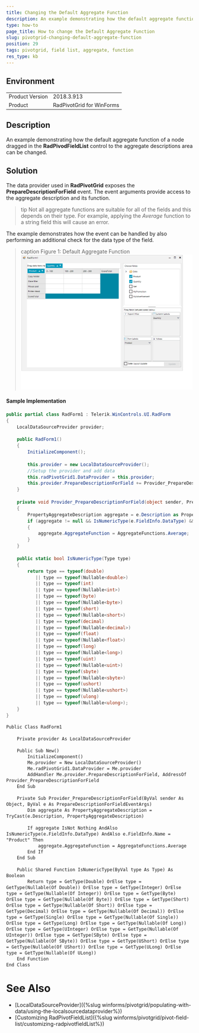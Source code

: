 ```yaml
---
title: Changing the Default Aggregate Function
description: An example demonstrating how the default aggregate function of a node dragged in the RadPivodFieldList control to the aggregate descriptions area can be changed.
type: how-to
page_title: How to change the Default Aggregate Function  
slug: pivotgrid-changing-default-aggregate-function
position: 29
tags: pivotgrid, field list, aggregate, function
res_type: kb
---
```


## Environment
<table>
	<tr>
		<td>Product Version</td>
		<td>2018.3.913</td>
	</tr>
	<tr>
		<td>Product</td>
		<td>RadPivotGrid for WinForms</td>
	</tr>
</table>


## Description

An example demonstrating how the default aggregate function of a node dragged in the **RadPivodFieldList** control to the aggregate descriptions area can be changed.

## Solution

The data provider used in **RadPivotGrid** exposes the **PrepareDescriptionForField** event. The event arguments provide access to the aggregate description and its function. 

>tip Not all aggregate functions are suitable for all of the fields and this depends on their type. For example, applying the *Average* function to a string field this will cause an error.
 
The example demonstrates how the event can be handled by also performing an additional check for the data type of the field.

>caption Figure 1: Default Aggregate Function
![pivotgrid-changing-default-aggregate-function 001](images/pivotgrid-changing-default-aggregate-function.gif)

#### Sample Implementation

````C#
public partial class RadForm1 : Telerik.WinControls.UI.RadForm
{
    LocalDataSourceProvider provider;

    public RadForm1()
    {
        InitializeComponent();

        this.provider = new LocalDataSourceProvider();
        //Setup the provider and add data
        this.radPivotGrid1.DataProvider = this.provider;
        this.provider.PrepareDescriptionForField += Provider_PrepareDescriptionForField;
    }

    private void Provider_PrepareDescriptionForField(object sender, PrepareDescriptionForFieldEventArgs e)
    {
        PropertyAggregateDescription aggregate = e.Description as PropertyAggregateDescription;
        if (aggregate != null && IsNumericType(e.FieldInfo.DataType) && e.FieldInfo.Name == "Product")
        {
            aggregate.AggregateFunction = AggregateFunctions.Average;
        }
    }

    public static bool IsNumericType(Type type)
    {
        return type == typeof(double)
           || type == typeof(Nullable<double>)
           || type == typeof(int)
           || type == typeof(Nullable<int>)
           || type == typeof(byte)
           || type == typeof(Nullable<byte>)
           || type == typeof(short)
           || type == typeof(Nullable<short>)
           || type == typeof(decimal)
           || type == typeof(Nullable<decimal>)
           || type == typeof(float)
           || type == typeof(Nullable<float>)
           || type == typeof(long)
           || type == typeof(Nullable<long>)
           || type == typeof(uint)
           || type == typeof(Nullable<uint>)
           || type == typeof(sbyte)
           || type == typeof(Nullable<sbyte>)
           || type == typeof(ushort)
           || type == typeof(Nullable<ushort>)
           || type == typeof(ulong)
           || type == typeof(Nullable<ulong>);
    }
}

````
````VB.NET
Public Class RadForm1

    Private provider As LocalDataSourceProvider

    Public Sub New()
        InitializeComponent()
        Me.provider = New LocalDataSourceProvider()
        Me.radPivotGrid1.DataProvider = Me.provider
        AddHandler Me.provider.PrepareDescriptionForField, AddressOf Provider_PrepareDescriptionForField
    End Sub

    Private Sub Provider_PrepareDescriptionForField(ByVal sender As Object, ByVal e As PrepareDescriptionForFieldEventArgs)
        Dim aggregate As PropertyAggregateDescription = TryCast(e.Description, PropertyAggregateDescription)

        If aggregate IsNot Nothing AndAlso IsNumericType(e.FieldInfo.DataType) AndAlso e.FieldInfo.Name = "Product" Then
            aggregate.AggregateFunction = AggregateFunctions.Average
        End If
    End Sub

    Public Shared Function IsNumericType(ByVal type As Type) As Boolean
        Return type = GetType(Double) OrElse type = GetType(Nullable(Of Double)) OrElse type = GetType(Integer) OrElse type = GetType(Nullable(Of Integer)) OrElse type = GetType(Byte) OrElse type = GetType(Nullable(Of Byte)) OrElse type = GetType(Short) OrElse type = GetType(Nullable(Of Short)) OrElse type = GetType(Decimal) OrElse type = GetType(Nullable(Of Decimal)) OrElse type = GetType(Single) OrElse type = GetType(Nullable(Of Single)) OrElse type = GetType(Long) OrElse type = GetType(Nullable(Of Long)) OrElse type = GetType(UInteger) OrElse type = GetType(Nullable(Of UInteger)) OrElse type = GetType(SByte) OrElse type = GetType(Nullable(Of SByte)) OrElse type = GetType(UShort) OrElse type = GetType(Nullable(Of UShort)) OrElse type = GetType(ULong) OrElse type = GetType(Nullable(Of ULong))
    End Function
End Class
````

# See Also
* [LocalDataSourceProvider]({%slug winforms/pivotgrid/populating-with-data/using-the-localsourcedataprovider%})
* [Customizing RadPivotFieldList]({%slug winforms/pivotgrid/pivot-field-list/customizing-radpivotfieldList%})